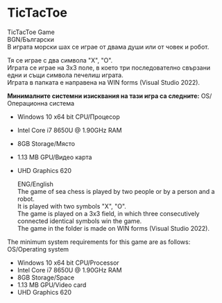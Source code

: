 # TicTacToe
TicTacToe Game<br>
BGN/Български<br>
В играта морски шах се играе от двама души или от човек и робот.

Тя се играе с два символа "Х", "О".<br>
Играта се играе на 3х3 поле, в което три последователно свързани едни и същи символа печелиш играта.<br>
Играта в папката е направена на WIN forms (Visual Studio 2022).<br>

<b>Минималните системни изисквания на тази игра са следните:</b>
OS/Операционна система 
* Windows 10 x64 bit
CPU/Процесор
* Intel Core i7 8650U @ 1.90GHz
RAM
* 8GB
Storage/Място
* 1.13 MB
GPU/Видео карта
* UHD Graphics 620

  ENG/English<br>
The game of sea chess is played by two people or by a person and a robot.<br>
It is played with two symbols "X", "O".<br>
The game is played on a 3x3 field, in which three consecutively connected identical symbols win the game.<br>
The game in the folder is made on WIN forms (Visual Studio 2022).<br>

The minimum system requirements for this game are as follows:
OS/Operating system
* Windows 10 x64 bit
CPU/Processor
* Intel Core i7 8650U @ 1.90GHz
RAM
* 8GB
Storage/Space
* 1.13 MB
GPU/Video card
* UHD Graphics 620
